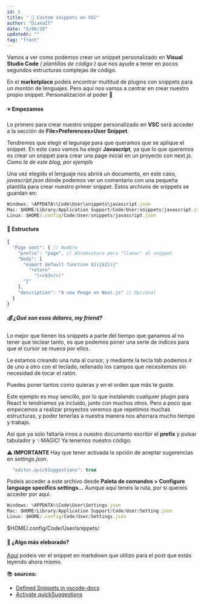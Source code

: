 ```yaml
---
id: 5
title: " 📝 Custom snippets en VSC"
author: "DianaIT"
date: "5/08/20"
updateAt: ""
tag: "front"
---
```


Vamos a ver como podemos crear un snippet personalizado en **Visual Studio Code** _( plantillas de código )_ que nos ayude a tener en pocos segundos estructuras complejas de código.

En el **marketplace** podeis encontrar multitud de plugins con snippets para un montón de lenguajes. Pero aquí nos vamos a centrar en crear nuestro propio snippet. Personalización al poder 💪

#### ⭐️ Empezamos

Lo primero para crear nuestro snipper personalizado en **VSC** será acceder a la sección de **File>Preferences>User Snippet**.

Tendremos que elegir el legunaje para que queramos que se aplique el snippet. En este caso vamos ha elegir **Javascript**, ya que lo que queremos es crear un snippet para crear una page inicial en un proyecto con next.js. _Como la de este blog, por ejemplo_

Una vez elegido el lenguaje nos abrirá un documento, en este caso, _javascript.json_ dónde podemos ver un comentario con una pequeña plantilla para crear nuestro primer snippet.
Estos archivos de snippets se guardan en:

```javascript
Windows: %APPDATA%\Code\User\snippets\javascript.json
Mac: $HOME/Library/Application Support/Code/User/snippets/javascript.json
Linux: $HOME/.config/Code/User/snippets/javascript.json
```

#### 🍆 Estructura

```javascript
{
  "Page next": { // Nombre
    "prefix": "page", // Abrebiatura para "llamar" al snippet
    "body": [
      "export default function $1({$2}){"
        "return"
          "(<>$3</>)"
      "}"
    ],
    "description": "A new Peage en Next.js" // Opcional
  }
}
```

##### 💰 ¿Qué son esos dólares, my friend?

Lo mejor que tienen los snippets a parte del tiempo que ganamos al no tener que teclear tanto, es que podemos poner una serie de _índices_ para que el cursor se mueva por ellos.

Le estamos creando una ruta al cursor, y mediante la tecla tab podemos ir de uno a otro con el teclado, rellenado los campos que necesitemos sin necesidad de tocar el ratón.

Puedes poner tantos como quieras y en el orden que más te guste.

Este ejemplo es muy sencillo, por lo que instalando cualquier plugin para React lo tendriamos ya incluido, junto con muchos otros.
Pero a poco que empecemos a realizar proyectos veremos que repetimos muchas estructuras, y poder tenerlas a nuestra manera nos ahorrara mucho tiempo y trabajo.

Así que ya solo faltaría irnos a nuestro documento escribir el **prefix** y pulsar tabulador y ✨MAGIC! Ya tenemos nuestro código.

⚠️ **IMPORTANTE** Hay que tener activada la opción de aceptar sugerencias en _settings.json_.

```javascript
  "editor.quickSuggestions": true
```

Podeis acceder a este archivo desde **Paleta de comandos > Configure language specifics settings...** Aunque aquí teneis la ruta, por si quereis acceder por aquí.

```javascript
Windows: %APPDATA%\Code\User\Settings.json
Mac: $HOME/Library/Application Support/Code/User/Setting.json
Linux: $HOME/.config/Code/User/Settings.json
```

\$HOME/.config/Code/User/snippets/

#### 🍄 ¿Algo más eleborado?

[Aquí](/posts/Snippets-en-VSC-Parte-II) podeis ver el snippet en markdown que utilizo para el post que estás leyendo ahora mismo.

📚 **sources:**

- [Defined Snippets in vscode-docs](https://vscode-docs.readthedocs.io/en/stable/customization/userdefinedsnippets/)
- [Activate quickSuggestions](https://github.com/Microsoft/vscode/issues/26108)
